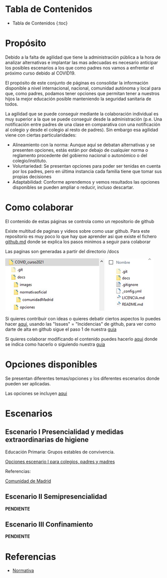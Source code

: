 # Tabla de Contenidos

* Tabla de Contenidos
{:toc}
# Propósito

Debido a la falta de agilidad que tiene la administración pública a la hora de analizar alternativas e implantar las mas adecuadas es necesario anticipar los posibles escenarios a los que como padres nos vamos a enfrentar el próximo curso debido al  COVID19.

El propósito de este conjunto de páginas es consolidar la información disponible a nivel internacional, nacional, comunidad autónoma y local para que, como padres, podamos tener opciones que permitan tener a nuestros hijos la mejor educación posible manteniendo la seguridad sanitaria de todos.

La agilidad que se puede conseguir mediante la colaboración individual es muy superior a la que se puede conseguir desde la administración (p.e. Una notificación entre padres de una clase en comparativa con una notificación al colegio y desde el colegio al resto de padres). Sin embargo esa agilidad viene con ciertas particularidades:

* Alineamiento con la norma: Aunque aquí se debatan alternativas y se presenten opciones, estás están por debajo de cualquier norma o reglamento procedente del gobierno nacional o autonómico o del colegio/instituto. 
* Voluntariedad: Se presentan opciones para poder ser tenidas en cuenta por los padres, pero en última instancia cada familia tiene que tomar sus propias decisiones
* Adaptabilidad: Conforme aprendemos y vemos resultados las opciones disponibles se pueden ampliar o reducir, incluso descartar. 

# Como colaborar

El contenido de estas páginas se controla como un repositorio de github 

Existe multitud de paginas y videos sobre como usar github. Para este repositorio es muy poco lo que hay que aprender asi que existe el fichero [github.md](github.md) donde se explica los pasos minimos a seguir para colaborar

Las paginas son generadas a partir del directorio /docs

![estructura repositorio](images/estructuraRepositorio.jpg "Estructura del repositorio, explicado en el README.md")

Si quieres contribuir con ideas o quieres debatir ciertos aspectos lo puedes hacer [aqui](https://github.com/f-alonso-vendrell/COVID_curso2021/issues), usando las "Issues" = "Incidencias" de github, para ver como darte de alta en github sigue el paso 1 de nuestra [guia](github.md)

Si quieres colaborar modificando el contenido puedes hacerlo [aqui](https://github.com/f-alonso-vendrell/COVID_curso2021) donde se indica como hacerlo o siguiendo nuestra [guia](github.md)

# Opciones disponibles

Se presentan diferentes temas/opciones y los diferentes escenarios donde pueden ser aplicadas.

Las opciones se incluyen [aqui](opciones/index.md)

# Escenarios

## Escenario I Presencialidad y medidas extraordinarias de higiene

Educación Primaria: Grupos estables de convivencia.

[Opciones escenario I para colegios, padres y madres](escenario1.md)

Referencias:

[Comunidad de Madrid](normativaoficial/comunidadMadrid/index.md)

## Escenario II Semipresencialidad

**PENDIENTE**

## Escenario III Confinamiento

**PENDIENTE**

# Referencias

* [Normativa](normativaoficial/index)

